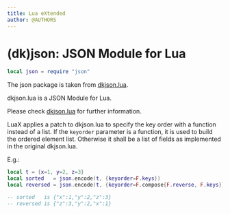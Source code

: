 ```yaml
---
title: Lua eXtended
author: @AUTHORS
---
```


# (dk)json: JSON Module for Lua

```lua
local json = require "json"
```

The json package is taken from
[dkjson.lua](http://dkolf.de/dkjson-lua/).

dkjson.lua is a JSON Module for Lua.

Please check [dkjson.lua](http://dkolf.de/dkjson-lua/) for further
information.

LuaX applies a patch to dkjson.lua to specify the key order with a function instead of a list.
If the `keyorder` parameter is a function, it is used to build the ordered element list.
Otherwise it shall be a list of fields as implemented in the original dkjson.lua.

E.g.:

``` lua
local t = {x=1, y=2, z=3}
local sorted   = json.encode(t, {keyorder=F.keys})
local reversed = json.encode(t, {keyorder=F.compose{F.reverse, F.keys}})

-- sorted   is {"x":1,"y":2,"z":3}
-- reversed is {"z":3,"y":2,"x":1}
```
